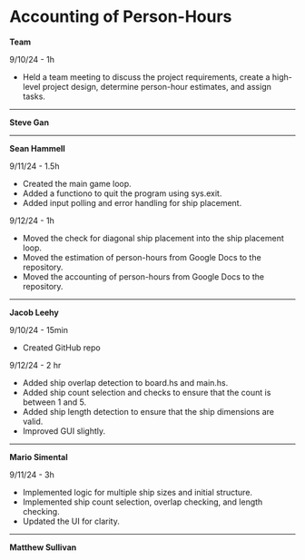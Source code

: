 # Accounting of Person-Hours

**Team**

9/10/24 - 1h

- Held a team meeting to discuss the project requirements, create a high-level project design, determine person-hour estimates, and assign tasks.

---

**Steve Gan**

---

**Sean Hammell**

9/11/24 - 1.5h

- Created the main game loop.
- Added a functiono to quit the program using sys.exit.
- Added input polling and error handling for ship placement.

9/12/24 - 1h

- Moved the check for diagonal ship placement into the ship placement loop.
- Moved the estimation of person-hours from Google Docs to the repository.
- Moved the accounting of person-hours from Google Docs to the repository.

---

**Jacob Leehy**

9/10/24 - 15min

- Created GitHub repo

9/12/24 - 2 hr

- Added ship overlap detection to board.hs and main.hs.
- Added ship count selection and checks to ensure that the count is between 1 and 5.
- Added ship length detection to ensure that the ship dimensions are valid.
- Improved GUI slightly.

---

**Mario Simental**

9/11/24 - 3h

- Implemented logic for multiple ship sizes and initial structure.
- Implemented ship count selection, overlap checking, and length checking.
- Updated the UI for clarity.

---

**Matthew Sullivan**
